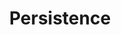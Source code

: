 ---
pid: CH249
title: Persistence
location_transcription: 19th + Conway
zipcode: '19103'
outside_phl: 
neighborhood: Rittenhouse Square,Avenue of The Arts,Logan Square,Fitler Square
age: '25'
age_range: 20-29
instagram: 
image_file_name: CH_249.jpg
proposal_transcription: |-
  A sad sculpture of Danny Devito.
  OR
  A single mom from South Philly w/ groceries.
topic: Figure,Pop Culture,Women
topic_summary: 0, 0, 0
type: Sculpture Statue
keywords_other: danny devito, Danny DeVito, It's Always Sunny in Philadelphia
credit: 
image_labels: 
twitter: 
facebook: 
permalink: "/monuments/ch249/"
layout: item-page
---